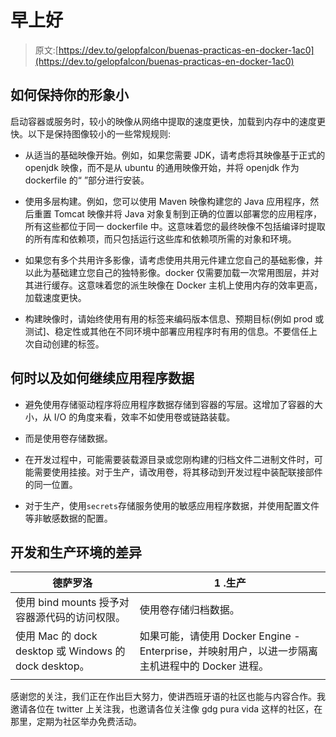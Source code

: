# 早上好

> 原文:[https://dev.to/gelopfalcon/buenas-practicas-en-docker-1ac0](https://dev.to/gelopfalcon/buenas-practicas-en-docker-1ac0)

## 如何保持你的形象小

启动容器或服务时，较小的映像从网络中提取的速度更快，加载到内存中的速度更快。以下是保持图像较小的一些常规规则:

*   从适当的基础映像开始。例如，如果您需要 JDK，请考虑将其映像基于正式的 openjdk 映像，而不是从 ubuntu 的通用映像开始，并将 openjdk 作为 dockerfile 的“
    ”部分进行安装。

*   使用多层构建。例如，您可以使用 Maven 映像构建您的 Java 应用程序，然后重置 Tomcat 映像并将 Java 对象复制到正确的位置以部署您的应用程序，所有这些都位于同一 dockerfile 中。这意味着您的最终映像不包括编译时提取的所有库和依赖项，而只包括运行这些库和依赖项所需的对象和环境。

*   如果您有多个共用许多影像，请考虑使用共用元件建立您自己的基础影像，并以此为基础建立您自己的独特影像。docker 仅需要加载一次常用图层，并对其进行缓存。这意味着您的派生映像在 Docker 主机上使用内存的效率更高，加载速度更快。

*   构建映像时，请始终使用有用的标签来编码版本信息、预期目标(例如 prod 或测试]、稳定性或其他在不同环境中部署应用程序时有用的信息。不要信任上次自动创建的标签。

## 何时以及如何继续应用程序数据

*   避免使用存储驱动程序将应用程序数据存储到容器的写层。这增加了容器的大小，从 I/O 的角度来看，效率不如使用卷或链路装载。

*   而是使用卷存储数据。

*   在开发过程中，可能需要装载源目录或您刚构建的归档文件二进制文件时，可能需要使用挂接。对于生产，请改用卷，将其移动到开发过程中装配联接部件的同一位置。

*   对于生产，使用`secrets`存储服务使用的敏感应用程序数据，并使用配置文件等非敏感数据的配置。

## 开发和生产环境的差异

| 德萨罗洛 | 1 .生产 |
| --- | --- |
| 使用 bind mounts 授予对容器源代码的访问权限。 | 使用卷存储归档数据。 |
| 使用 Mac 的 dock desktop 或 Windows 的 dock desktop。 | 如果可能，请使用 Docker Engine - Enterprise，并映射用户，以进一步隔离主机进程中的 Docker 进程。 |
|  |  |

感谢您的关注，我们正在作出巨大努力，使讲西班牙语的社区也能与内容合作。我邀请各位在 twitter 上关注我，也邀请各位关注像 gdg pura vida 这样的社区，在那里，定期为社区举办免费活动。
